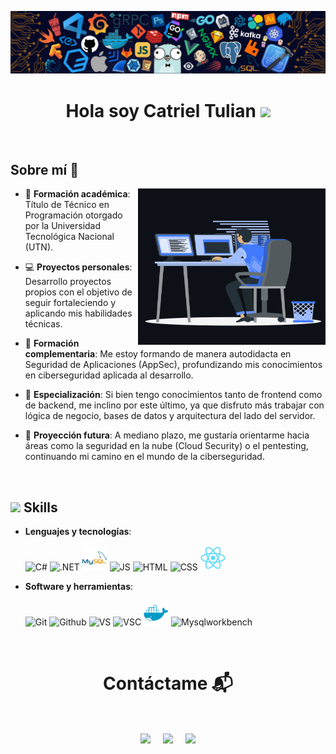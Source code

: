 
<p align="center"><img src="https://raw.githubusercontent.com/KevinPatel04/KevinPatel04/master/header.png"></p>

<h1 align="center"><b>Hola soy Catriel Tulian</b> <img src="https://media.giphy.com/media/hvRJCLFzcasrR4ia7z/giphy.gif" width="25px"></h1>
<br>

<h2>Sobre mí 💁</h2>
<p><img align="right" height="250" width="300" src="https://raw.githubusercontent.com/SubhadeepZilong/SubhadeepZilong/main/icons/animation_500_kxa883sd.gif" alt="SubhadeepZilong" /></p>


* 📙 **Formación académica**: Título de Técnico en Programación otorgado por la Universidad Tecnológica Nacional (UTN).
  
* 💻 **Proyectos personales**: Desarrollo proyectos propios con el objetivo de seguir fortaleciendo y aplicando mis habilidades técnicas.
  
* 🌱 **Formación complementaria**: Me estoy formando de manera autodidacta en Seguridad de Aplicaciones (AppSec), profundizando mis conocimientos en ciberseguridad aplicada al desarrollo.

* 🎯 **Especialización**: Si bien tengo conocimientos tanto de frontend como de backend, me inclino por este último, ya que disfruto más trabajar con lógica de negocio, bases de datos y arquitectura del lado del servidor.
  
* 🔭 **Proyección futura**: A mediano plazo, me gustaría orientarme hacia áreas como la seguridad en la nube (Cloud Security) o el pentesting, continuando mi camino en el mundo de la ciberseguridad.
<br>

## <img src="https://media2.giphy.com/media/QssGEmpkyEOhBCb7e1/giphy.gif?cid=ecf05e47a0n3gi1bfqntqmob8g9aid1oyj2wr3ds3mg700bl&rid=giphy.gif" width ="25"><b> Skills</b>

<p align="center">

- **Lenguajes y tecnologías**:
    
  <img src="https://user-images.githubusercontent.com/64439609/212555599-9b7ae14f-093a-41bf-8cb8-3cdefd418636.png" width="40" height="40" alt="C#"/>
  <img src="https://learn.microsoft.com/es-es/media/logos/logo_net.svg" width="40" height="40" alt=".NET"/>
  <img src="https://raw.githubusercontent.com/devicons/devicon/ca28c779441053191ff11710fe24a9e6c23690d6/icons/mysql/mysql-original-wordmark.svg" width="40" height="40" alt=".Mysql"/>
  <img src="https://user-images.githubusercontent.com/64439609/212556085-e6f8391a-6f25-43d5-8bfe-818167047cfb.png" width="40" height="40" alt="JS"/>
  <img src="https://user-images.githubusercontent.com/64439609/212556407-f122dc0e-901c-4df7-960f-29a3b52c5349.png" width="40" height="40" alt="HTML" />
  <img src="https://user-images.githubusercontent.com/64439609/212556203-47a51702-fec1-4275-bafb-6afdea15b092.png" width="40" height="40" alt="CSS" />
  <img src="https://raw.githubusercontent.com/devicons/devicon/ca28c779441053191ff11710fe24a9e6c23690d6/icons/react/react-original.svg" width="40" height="40" alt="React" />

- **Software y herramientas**:

    <img src="https://user-images.githubusercontent.com/64439609/212556685-de9a7c04-31b0-43b6-af39-7c82ac13b321.png" width="40" height="40" alt="Git"/>
    <img src="https://user-images.githubusercontent.com/64439609/212556741-81407849-82c8-4926-854f-820e8a644375.png" width="40" height="40" alt="Github"/>
    <img src="https://user-images.githubusercontent.com/64439609/212556816-5f39489d-6cee-4f1c-997f-4d30a391287c.png" width="40" height="40" alt="VS"/>
    <img src="https://user-images.githubusercontent.com/64439609/212556802-77a65ec1-aa71-4272-b603-1a57d1914678.png" width="40" height="40" alt="VSC"/>
    <img src="https://raw.githubusercontent.com/devicons/devicon/ca28c779441053191ff11710fe24a9e6c23690d6/icons/docker/docker-plain.svg" width="40" height="40" alt="Docker"/>
    <img src="https://icons.iconarchive.com/icons/papirus-team/papirus-apps/256/mysql-workbench-icon.png" width="40" height="40" alt="Mysqlworkbench"/>
<br>
<h1 align="center">Contáctame 📬</h1>
<Br>
<p align="center">
<a href="https://www.linkedin.com/in/catriel-tulian-8b5536321/" target="blank"><img align="center" src="https://img.shields.io/badge/Linkedin-0077B5?style=for-the-badge&logo=linkedin&logoColor=white" /></a> &nbsp;&nbsp;&nbsp;  <a href="mailto:Catrieltulian123@gmail.com" target="blank"><img align="center" src="https://img.shields.io/badge/Catrieltulian123@gmail.com-D14836?style=for-the-badge&logo=gmail&logoColor=white" /></a>    &nbsp;&nbsp;&nbsp;       <a href="https://www.github.com/CatrielTulian" target="blank"><img align="center" src="https://img.shields.io/badge/Catriel Tulian-100000?style=for-the-badge&logo=github&logoColor=white" /></a>
</p>

<!--## Hi there 👋


**CatrielTulian/CatrielTulian** is a ✨ _special_ ✨ repository because its `README.md` (this file) appears on your GitHub profile.

Here are some ideas to get you started:

- 🔭 I’m currently working on ...
- 🌱 I’m currently learning ...
- 👯 I’m looking to collaborate on ...
- 🤔 I’m looking for help with ...
- 💬 Ask me about ...
- 📫 How to reach me: ...
- 😄 Pronouns: ...
- ⚡ Fun fact: ...
-->
